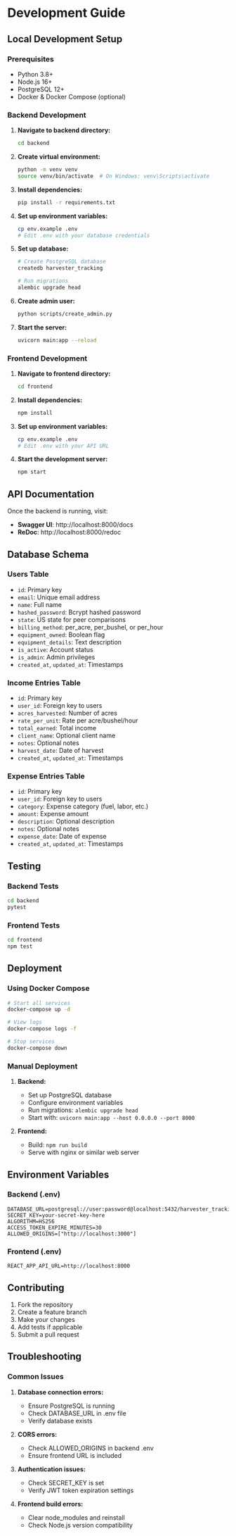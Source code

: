 # Development Guide

## Local Development Setup

### Prerequisites
- Python 3.8+
- Node.js 16+
- PostgreSQL 12+
- Docker & Docker Compose (optional)

### Backend Development

1. **Navigate to backend directory:**
   ```bash
   cd backend
   ```

2. **Create virtual environment:**
   ```bash
   python -m venv venv
   source venv/bin/activate  # On Windows: venv\Scripts\activate
   ```

3. **Install dependencies:**
   ```bash
   pip install -r requirements.txt
   ```

4. **Set up environment variables:**
   ```bash
   cp env.example .env
   # Edit .env with your database credentials
   ```

5. **Set up database:**
   ```bash
   # Create PostgreSQL database
   createdb harvester_tracking
   
   # Run migrations
   alembic upgrade head
   ```

6. **Create admin user:**
   ```bash
   python scripts/create_admin.py
   ```

7. **Start the server:**
   ```bash
   uvicorn main:app --reload
   ```

### Frontend Development

1. **Navigate to frontend directory:**
   ```bash
   cd frontend
   ```

2. **Install dependencies:**
   ```bash
   npm install
   ```

3. **Set up environment variables:**
   ```bash
   cp env.example .env
   # Edit .env with your API URL
   ```

4. **Start the development server:**
   ```bash
   npm start
   ```

## API Documentation

Once the backend is running, visit:
- **Swagger UI**: http://localhost:8000/docs
- **ReDoc**: http://localhost:8000/redoc

## Database Schema

### Users Table
- `id`: Primary key
- `email`: Unique email address
- `name`: Full name
- `hashed_password`: Bcrypt hashed password
- `state`: US state for peer comparisons
- `billing_method`: per_acre, per_bushel, or per_hour
- `equipment_owned`: Boolean flag
- `equipment_details`: Text description
- `is_active`: Account status
- `is_admin`: Admin privileges
- `created_at`, `updated_at`: Timestamps

### Income Entries Table
- `id`: Primary key
- `user_id`: Foreign key to users
- `acres_harvested`: Number of acres
- `rate_per_unit`: Rate per acre/bushel/hour
- `total_earned`: Total income
- `client_name`: Optional client name
- `notes`: Optional notes
- `harvest_date`: Date of harvest
- `created_at`, `updated_at`: Timestamps

### Expense Entries Table
- `id`: Primary key
- `user_id`: Foreign key to users
- `category`: Expense category (fuel, labor, etc.)
- `amount`: Expense amount
- `description`: Optional description
- `notes`: Optional notes
- `expense_date`: Date of expense
- `created_at`, `updated_at`: Timestamps

## Testing

### Backend Tests
```bash
cd backend
pytest
```

### Frontend Tests
```bash
cd frontend
npm test
```

## Deployment

### Using Docker Compose
```bash
# Start all services
docker-compose up -d

# View logs
docker-compose logs -f

# Stop services
docker-compose down
```

### Manual Deployment

1. **Backend:**
   - Set up PostgreSQL database
   - Configure environment variables
   - Run migrations: `alembic upgrade head`
   - Start with: `uvicorn main:app --host 0.0.0.0 --port 8000`

2. **Frontend:**
   - Build: `npm run build`
   - Serve with nginx or similar web server

## Environment Variables

### Backend (.env)
```
DATABASE_URL=postgresql://user:password@localhost:5432/harvester_tracking
SECRET_KEY=your-secret-key-here
ALGORITHM=HS256
ACCESS_TOKEN_EXPIRE_MINUTES=30
ALLOWED_ORIGINS=["http://localhost:3000"]
```

### Frontend (.env)
```
REACT_APP_API_URL=http://localhost:8000
```

## Contributing

1. Fork the repository
2. Create a feature branch
3. Make your changes
4. Add tests if applicable
5. Submit a pull request

## Troubleshooting

### Common Issues

1. **Database connection errors:**
   - Ensure PostgreSQL is running
   - Check DATABASE_URL in .env file
   - Verify database exists

2. **CORS errors:**
   - Check ALLOWED_ORIGINS in backend .env
   - Ensure frontend URL is included

3. **Authentication issues:**
   - Check SECRET_KEY is set
   - Verify JWT token expiration settings

4. **Frontend build errors:**
   - Clear node_modules and reinstall
   - Check Node.js version compatibility
